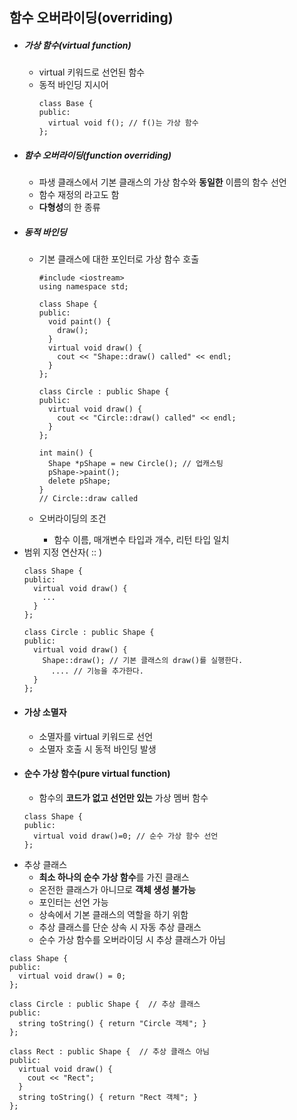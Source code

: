 ## 함수 오버라이딩(overriding)
* ##### 가상 함수(virtual function)
  * virtual 키워드로 선언된 함수
  * 동적 바인딩 지시어
    ```
    class Base {
    public:
      virtual void f(); // f()는 가상 함수
    };
    
    ```
* ##### 함수 오버라이딩(function overriding)
  * 파생 클래스에서 기본 클래스의 가상 함수와 **동일한** 이름의 함수 선언
  * 함수 재정의 라고도 함
  * **다형성**의 한 종류
* ##### 동적 바인딩
  * 기본 클래스에 대한 포인터로 가상 함수 호출
    ```
    #include <iostream>
    using namespace std;
    
    class Shape {
    public:
      void paint() { 
        draw(); 
      }
      virtual void draw() { 
        cout << "Shape::draw() called" << endl; 
      }
    };
    
    class Circle : public Shape {
    public:
      virtual void draw() { 
        cout << "Circle::draw() called" << endl;
      }
    };
    
    int main() {
      Shape *pShape = new Circle(); // 업캐스팅
      pShape->paint(); 
      delete pShape; 
    }
    // Circle::draw called
    ```
  
  * 오버라이딩의 조건
    * 함수 이름, 매개변수 타입과 개수, 리턴 타입 일치
* 범위 지정 연산자( :: )
  ```
  class Shape {
  public:
    virtual void draw() { 
      ...
    }
  };
  
  class Circle : public Shape {
  public:
    virtual void draw() { 
      Shape::draw(); // 기본 클래스의 draw()를 실행한다.
        .... // 기능을 추가한다.
    }
  };
  ```
* #### 가상 소멸자
  * 소멸자를 virtual 키워드로 선언
  * 소멸자 호출 시 동적 바인딩 발생
* #### 순수 가상 함수(pure virtual function)
  * 함수의 **코드가 없고 선언만 있는** 가상 멤버 함수
  ```
  class Shape {
  public:
    virtual void draw()=0; // 순수 가상 함수 선언
  };
  ```
* 추상 클래스
  * **최소 하나의 순수 가상 함수**를 가진 클래스
  * 온전한 클래스가 아니므로 **객체 생성 불가능**
  *  포인터는 선언 가능
  * 상속에서 기본 클래스의 역할을 하기 위함
  * 추상 클래스를 단순 상속 시 자동 추상 클래스
  * 순수 가상 함수를 오버라이딩 시 추상 클래스가 아님
```
class Shape {
public:
  virtual void draw() = 0;
};

class Circle : public Shape {  // 추상 클래스
public:
  string toString() { return "Circle 객체"; }
};

class Rect : public Shape {  // 추상 클래스 아님 
public:
  virtual void draw() {
    cout << "Rect";
  }
  string toString() { return "Rect 객체"; }
};

```
